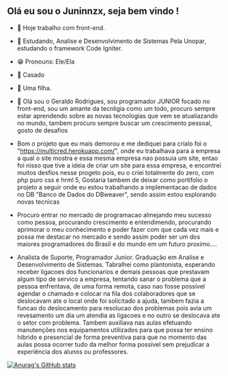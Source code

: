 ## Olá eu sou o Juninnzx, seja bem vindo !

- 🔭 Hoje trabalho com front-end.
- 🌱 Estudando, Analise e Desenvolvimento de Sistemas Pela Unopar, estudando o framework Code Igniter.
- 😁 Pronouns: Ele/Ela
- 💍 Casado
- 👶 Uma filha.

- 📄 Olá sou o Geraldo Rodrigues, sou programador JUNIOR focado no front-end, sou um amante da tecnligia como um todo, procuro sempre estar aprendendo sobre as novas tecnologias que vem se atualiazando no mundo, tambem procuro sempre buscar um crescimento pessoal, gosto de desafios


-  Bom o projeto que eu mais demorou e me dediquei para crialo foi o "https://multicred.herokuapp.com/", onde eu trabalhava para a empresa a qual o site mostra e essa mesma empresa nao possuia um site, entao foi nisso que tive a ideia de criar um site para essa empresa, e encontrei muitos desfios nesse progeto pois, eu o criei totalmente do zero, com php puro css e hrml 5, 
Gostaria tambem de deixar como portifolio o projeto a seguir onde eu estou trabalhando a implementacao de dados no DB "Banco de Dados do DBweaver", sendo assim estou esplorando novas tecnicas 


-  Procuro entrar no mercado de programacao almejando meu sucesso como pessoa, procurando crescimento e entendimendo, procurando aprimorar o meu conhecimento e poder fazer com que cada vez mais e possa me destacar no mercado e sendo assim poder ser um dos maiores programadores do Brasil e do mundo em um futuro proximo....

-  Analista de Suporte, Programador Junior. Graduação em Analise e Desenvolvimento de Sistemas. Tabralhei como plantonista, esperando receber ligacoes dos funcionarios e demais pessoas que prestavam algum tipo de servico a empresa, tentando sanar o problema que a pessoa enfrentava, de uma forma remota, caso nao fosse possivel agendar o chamado e colocar na fila dos colaboradores que se deslocavam ate o local onde foi solicitado a ajuda, tambem fazia a funcao do deslocamento para resolucao dos problemas pois avia um revesamento um dia um atendia as ligacoes e no outro se deslocava ate o setor com problema. Tambem auxiliava nas aulas efetuando manutenções nos equipamentos utilizados para que possa ter ensino hibrido e presencial de forma preventiva para que no momento das aulas possa ocorrer tudo da melhor forma possível sem prejudicar a experiência dos alunos ou professores.

[![Anurag's GitHub stats](https://github-readme-stats.vercel.app/api?username=juninnzx21)](https://github.com/anuraghazra/github-readme-stats)
